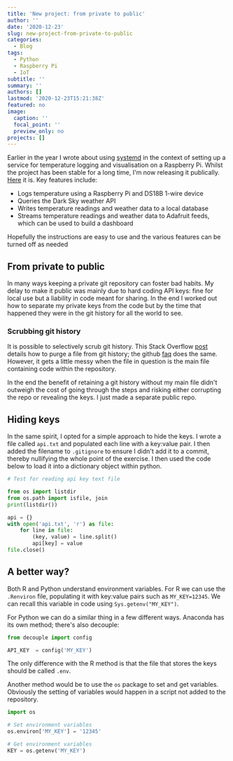 ```yaml
---
title: 'New project: from private to public'
author: ''
date: '2020-12-23'
slug: new-project-from-private-to-public
categories:
  - Blog
tags:
  - Python
  - Raspberry Pi
  - IoT
subtitle: ''
summary: ''
authors: []
lastmod: '2020-12-23T15:21:38Z'
featured: no
image:
  caption: ''
  focal_point: ''
  preview_only: no
projects: []
---
```


Earlier in the year I wrote about using [systemd](https://www.algorist.co.uk/post/resilient-systemd/) in the context of setting up a service for temperature logging and visualisation on a Raspberry Pi. Whilst the project has been stable for a long time, I'm now releasing it publically. [Here](https://www.algorist.co.uk/project/internal-project/pi_temperature/) it is. Key features include:

* Logs temperature using a Raspberry Pi and DS18B 1-wire device
* Queries the Dark Sky weather API 
* Writes temperature readings and weather data to a local database
* Streams temperature readings and weather data to Adafruit feeds, which can be used to build a dashboard

Hopefully the instructions are easy to use and the various features can be turned off as needed

## From private to public
In many ways keeping a private git repository can foster bad habits. My delay to make it public was mainly due to hard coding API keys: fine for local use but a liability in code meant for sharing. In the end I worked out how to separate my private keys from the code but by the time that happened they were in the git history for all the world to see.

### Scrubbing git history
It is possible to selectively scrub git history. This Stack Overflow [post](https://stackoverflow.com/questions/872565/remove-sensitive-files-and-their-commits-from-git-history) details how to purge a file from git history; the github [faq](https://docs.github.com/en/free-pro-team@latest/github/authenticating-to-github/removing-sensitive-data-from-a-repository) does the same. However, it gets a little messy when the file in question is the main file containing code within the repository.

In the end the benefit of retaining a git history without my main file didn't outweigh the cost of going through the steps and risking either corrupting the repo or revealing the keys. I just made a separate public repo.

## Hiding keys
In the same spirit, I opted for a simple approach to hide the keys. I wrote a file called `api.txt` and populated each line with a key:value pair. I then added the filename to `.gitignore` to ensure I didn't add it to a commit, thereby nullifying the whole point of the exercise. I then used the code below to load it into a dictionary object within python.

``` python
# Test for reading api key text file

from os import listdir
from os.path import isfile, join
print(listdir())

api = {}
with open('api.txt', 'r') as file:
    for line in file:
        (key, value) = line.split()
        api[key] = value
file.close()
```

## A better way?
Both R and Python understand environment variables. For R we can use the `.Renviron` file, populating it with key:value pairs such as `MY_KEY=12345`. We can recall this variable in code using `Sys.getenv("MY_KEY")`.

For Python we can do a similar thing in a few different ways. Anaconda has its own method; there's also decouple:

```python
from decouple import config

API_KEY  = config('MY_KEY')
```

The only difference with the R method is that the file that stores the keys should be called `.env`.

Another method would be to use the `os` package to set and get variables. Obviously the setting of variables would happen in a script not added to the repository.

``` python
import os

# Set environment variables
os.environ['MY_KEY'] = '12345'

# Get environment variables
KEY = os.getenv('MY_KEY')
```